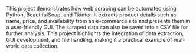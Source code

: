 This project demonstrates how web scraping can be automated using Python, BeautifulSoup, and Tkinter. It extracts product details such as name, price, and availability from an e-commerce site and presents them in a user-friendly GUI. The scraped data can also be saved into a CSV file for further analysis. This project highlights the integration of data extraction, GUI development, and file handling, making it a practical example of real-world data collection.
